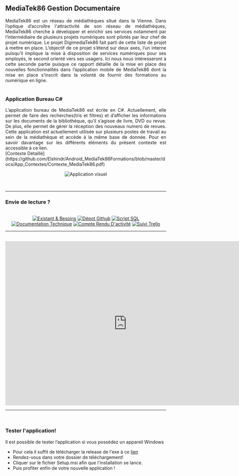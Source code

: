 ## MediaTek86 Gestion Documentaire   
<div align = "justify">
MediaTek86 est un réseau de médiathèques situé dans la Vienne. Dans l’optique d’accroître l'attractivité de son réseau de médiathèques, MediaTek86 cherche à développer et enrichir ses services notamment par l’intermédiaire de plusieurs projets numériques sont pilotés par leur chef de projet numérique. Le projet DigimediaTek86 fait parti de cette liste de projet à mettre en place. L’objectif de ce projet s’étend sur deux axes, l’un interne puisqu’il implique la mise à disposition de services numériques pour ses employés, le second orienté vers ses usagers. Ici nous nous intéresseront à cette seconde partie puisque ce rapport détaille de la mise en place des nouvelles fonctionnalités dans l’application mobile de MediaTek86 dont la mise en place s’inscrit dans la volonté de fournir des formations au numérique en ligne.
</div>
<br/>

### Application Bureau C#

<div align = "justify">
L’application bureau de MediaTek86 est écrite en C#. Actuellement, elle permet de faire des recherches(tris et filtres) et d’afficher les informations sur les documents de la bibliothéque, qu’il s’agisse de livre, DVD ou revue. De plus, elle permet de gérer la réception des nouveaux numero de revues. Cette application est actuellement utilisée sur plusieurs postes de travail au sein de la médiathèque et accède à la même base de donnée.  Pour en savoir davantage sur les différents éléments du présent contexte est accessible à ce lien. </div> 
[Contexte Détaillé](https://github.com/Elshindr/Android_MediaTek86Formations/blob/master/docs/App_Contextes/Contexte_MediaTek86.pdf)

<br/>
<p align="center">
  <img src="https://elshindr.github.io/Portfolio_BTSSIO/assets/gestionmediatek.PNG" alt="Application visuel"/>
</p>
<br/>
<hr/>

### Envie de lecture ?

<br/>
<div align="center">
  
  <a href="https://github.com/Elshindr/Mediatek86_Documentaire/blob/main/docs/Ressources%20Documentaires/AP3_Existants_Besoins.pdf">
  <img src="https://elshindr.github.io/Mediatek86_Documentaire/assets/Bouton1.PNG" alt="Existant & Besoins"/></a>
  
  <a href="https://github.com/Elshindr/Mediatek86_Documentaire">
  <img src="https://elshindr.github.io/Mediatek86_Documentaire/assets//Bouton2.PNG" alt="Dépot Github"/></a>
   
  <a href="https://github.com/Elshindr/Mediatek86_Documentaire/blob/main/docs/Ressources%20Documentaires/Script_BD_mediatek86_End.sql">
  <img src="https://elshindr.github.io/Mediatek86_Documentaire/assets/Bouton3.PNG" alt="Script SQL"/></a>
    
  <a href="https://elshindr.github.io/Mediatek86_Documentaire/Documentation%20Technique/html/namespaces.html">
  <img src="https://elshindr.github.io/Mediatek86_Documentaire/assets/Bouton4.PNG" alt="Documentation Technique"/></a>
  
  <a href="https://github.com/Elshindr/Mediatek86_Documentaire/blob/main/docs/Ressources%20Documentaires/Rapport_BureauC%23_MediatekGestion.odt">
  <img src="https://elshindr.github.io/Mediatek86_Documentaire/assets/Bouton5.PNG" alt="Compte Rendu D'activité"/></a>
  
  <a href="https://trello.com/b/AwSSuR1D/gestionmediatek86">
  <img src="https://elshindr.github.io/Mediatek86_Documentaire/assets/Bouton6.PNG" alt="Suivi Trello"/></a>
</div>

<hr/>
<br/>

<div align="center">
<iframe width="760" height="515" src="https://www.youtube.com/embed/KCzFt4udAgw" title="YouTube video player" frameborder="0" allow="accelerometer; autoplay; clipboard-write; encrypted-media; gyroscope; picture-in-picture" allowfullscreen></iframe>
</div>
    
    
<hr/>
<br/>

### Tester l'application!

Il est possible de tester l’application si vous possèdez un appareil Windows
- Pour cela il suffit de télécharger la release de l'exe à ce [lien](https://github.com/Elshindr/Mediatek86_Documentaire/blob/main/MediatekGest_Documentaire/Setup/Release/Setup.msi)
- Rendez-vous dans votre dossier de téléchargement!
- Cliquer sur le fichier Setup.msi afin que l'installation se lance.
- Puis profiter enfin de votre nouvelle application !


